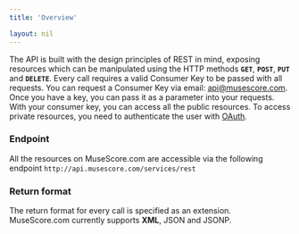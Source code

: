 ```yaml
---
title: 'Overview'

layout: nil
---
```


The API is built with the design principles of REST in mind, exposing resources which can be manipulated using the HTTP methods **`GET`**, **`POST`**, **`PUT`** and **`DELETE`**.
Every call requires a valid Consumer Key to be passed with all requests. You can request a Consumer Key via email: <api@musescore.com>.
 Once you have a key, you can pass it as a parameter into your requests. With your consumer key, you can access all the public resources. To access private resources, you need to authenticate the user with [OAuth](#/authentication).

### Endpoint

All the resources on MuseScore.com are accessible via the following endpoint
```http://api.musescore.com/services/rest```

### Return format

The return format for every call is specified as an extension. MuseScore.com currently supports **XML**, JSON and JSONP.
 